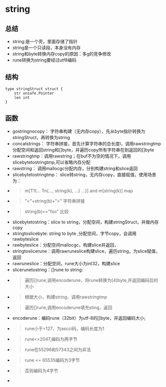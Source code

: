 # string

## 总结
- string:是一个壳，里面存储了指针
- string是一个只读段，本身没有内存
- string和byte转换内存copy的原因：多g的竞争修改
- rune转换为string要经过utf8编码
## 结构
```
type stringStruct struct {
	str unsafe.Pointer
	len int
}
```
## 函数
- gostringnocopy： 字符串构建（无内存copy），先从byte指针转换为stringStruct，再转换为string
- concatstrings： 字符串拼接，首先计算字符串的总长度l，调用rawstringtmp 分配空间和返回string和[]byte，并遍历copy所有字符串在到返回的[]byte
- rawstringtmp：调用rawstring；在buf不为空的情况下，调用slicebytetostringtmp,可以省略内存分配
- rawstring： 调用mallocgc分配内存，分别构建string和slice返回
- slicebytetostringtmp： slice转string，无内存copy，直接赋值，使用场景为：
- >  m[T1{... Tn{..., string(k), ...} ...}] and m[string(k)] map
- >  "<"+string(b)+">" 字符串拼接
- >  string(b)=="foo" 比较
- slicebytetostring：slice to string，分配空间，构建stringStruct，并做内存copy
- stringtoslicebyte: string to byte ,分配空间，字节copy，会调用rawbyteslice
- rawbyteslice：分配空间mallocgc，构建slice并返回，
- stringtoslicerune：调用rawruneslice构建slice，遍历string，为slice赋值，返回
- rawruneslice：分配空间，rune大小为int32，构建slice
- slicerunetostring：[]rune to string:
- > 遍历[]rune,调用encoderune，将rune转换为[4]byte,并返回编码后的大小
- > 根据大小，构建string，调用rawstringtmp
- > 遍历[]rune,调用encoderune填充sting，返回
- encoderune：编码rune（32bit）为utf-8的[]byte，并返回编码大小;
- > rune小于=127，为ascci码，编码长度为1
- > rune<=2047,编码为两字节
- > rune在55296和57343之间为非法
- > rune <= 65535编码为3字节
- > 否则编码为4字节
- 

